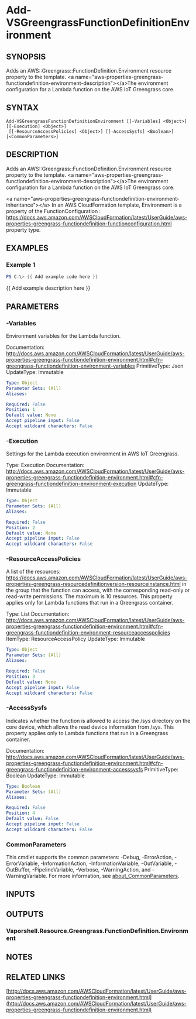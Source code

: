 # Add-VSGreengrassFunctionDefinitionEnvironment

## SYNOPSIS
Adds an AWS::Greengrass::FunctionDefinition.Environment resource property to the template.
\<a name="aws-properties-greengrass-functiondefinition-environment-description"\>\</a\>The environment configuration for a Lambda function on the AWS IoT Greengrass core.

## SYNTAX

```
Add-VSGreengrassFunctionDefinitionEnvironment [[-Variables] <Object>] [[-Execution] <Object>]
 [[-ResourceAccessPolicies] <Object>] [[-AccessSysfs] <Boolean>] [<CommonParameters>]
```

## DESCRIPTION
Adds an AWS::Greengrass::FunctionDefinition.Environment resource property to the template.
\<a name="aws-properties-greengrass-functiondefinition-environment-description"\>\</a\>The environment configuration for a Lambda function on the AWS IoT Greengrass core.

\<a name="aws-properties-greengrass-functiondefinition-environment-inheritance"\>\</a\> In an AWS CloudFormation template, Environment is a property of the  FunctionConfiguration : https://docs.aws.amazon.com/AWSCloudFormation/latest/UserGuide/aws-properties-greengrass-functiondefinition-functionconfiguration.html property type.

## EXAMPLES

### Example 1
```powershell
PS C:\> {{ Add example code here }}
```

{{ Add example description here }}

## PARAMETERS

### -Variables
Environment variables for the Lambda function.

Documentation: http://docs.aws.amazon.com/AWSCloudFormation/latest/UserGuide/aws-properties-greengrass-functiondefinition-environment.html#cfn-greengrass-functiondefinition-environment-variables
PrimitiveType: Json
UpdateType: Immutable

```yaml
Type: Object
Parameter Sets: (All)
Aliases:

Required: False
Position: 1
Default value: None
Accept pipeline input: False
Accept wildcard characters: False
```

### -Execution
Settings for the Lambda execution environment in AWS IoT Greengrass.

Type: Execution
Documentation: http://docs.aws.amazon.com/AWSCloudFormation/latest/UserGuide/aws-properties-greengrass-functiondefinition-environment.html#cfn-greengrass-functiondefinition-environment-execution
UpdateType: Immutable

```yaml
Type: Object
Parameter Sets: (All)
Aliases:

Required: False
Position: 2
Default value: None
Accept pipeline input: False
Accept wildcard characters: False
```

### -ResourceAccessPolicies
A list of the resources: https://docs.aws.amazon.com/AWSCloudFormation/latest/UserGuide/aws-properties-greengrass-resourcedefinitionversion-resourceinstance.html in the group that the function can access, with the corresponding read-only or read-write permissions.
The maximum is 10 resources.
This property applies only for Lambda functions that run in a Greengrass container.

Type: List
Documentation: http://docs.aws.amazon.com/AWSCloudFormation/latest/UserGuide/aws-properties-greengrass-functiondefinition-environment.html#cfn-greengrass-functiondefinition-environment-resourceaccesspolicies
ItemType: ResourceAccessPolicy
UpdateType: Immutable

```yaml
Type: Object
Parameter Sets: (All)
Aliases:

Required: False
Position: 3
Default value: None
Accept pipeline input: False
Accept wildcard characters: False
```

### -AccessSysfs
Indicates whether the function is allowed to access the /sys directory on the core device, which allows the read device information from /sys.
This property applies only to Lambda functions that run in a Greengrass container.

Documentation: http://docs.aws.amazon.com/AWSCloudFormation/latest/UserGuide/aws-properties-greengrass-functiondefinition-environment.html#cfn-greengrass-functiondefinition-environment-accesssysfs
PrimitiveType: Boolean
UpdateType: Immutable

```yaml
Type: Boolean
Parameter Sets: (All)
Aliases:

Required: False
Position: 4
Default value: False
Accept pipeline input: False
Accept wildcard characters: False
```

### CommonParameters
This cmdlet supports the common parameters: -Debug, -ErrorAction, -ErrorVariable, -InformationAction, -InformationVariable, -OutVariable, -OutBuffer, -PipelineVariable, -Verbose, -WarningAction, and -WarningVariable. For more information, see [about_CommonParameters](http://go.microsoft.com/fwlink/?LinkID=113216).

## INPUTS

## OUTPUTS

### Vaporshell.Resource.Greengrass.FunctionDefinition.Environment
## NOTES

## RELATED LINKS

[http://docs.aws.amazon.com/AWSCloudFormation/latest/UserGuide/aws-properties-greengrass-functiondefinition-environment.html](http://docs.aws.amazon.com/AWSCloudFormation/latest/UserGuide/aws-properties-greengrass-functiondefinition-environment.html)

